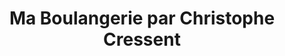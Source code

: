 ---
title: "Ma Boulangerie par Christophe Cressent"
url: /rouen/ma-boulangerie-par-christophe-cressent/
shop: Bäckerei
---